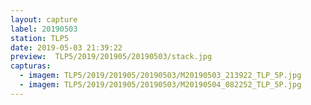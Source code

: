 ```yaml
---
layout: capture
label: 20190503
station: TLP5
date: 2019-05-03 21:39:22
preview:  TLP5/2019/201905/20190503/stack.jpg
capturas:
  - imagem: TLP5/2019/201905/20190503/M20190503_213922_TLP_5P.jpg
  - imagem: TLP5/2019/201905/20190503/M20190504_082252_TLP_5P.jpg
---
```

